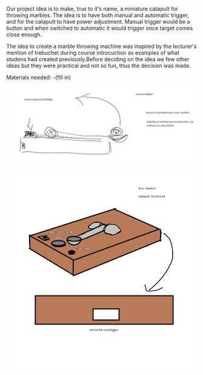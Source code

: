 Our project idea is to make, true to it's name, a miniature catapult for throwing marbles. The idea is to have both manual and automatic trigger, and for the catapult to have power adjustment. Manual trigger would be a button and when switched to automatic it would trigger once target comes close enough.

The idea to create a marble throwing machine was inspired by the lecturer's mention of trebuchet during course introcuction as examples of what studens had created previously.Before deciding on the idea we few other ideas but they were practical and not so fun, thus the decision was made.

Materials needed:
    -(fill in)

<img src="images/first_drawing.png" width="700">


<img src="images/better_drawing.png" width="700">
